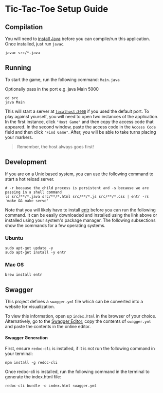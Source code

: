 # Tic-Tac-Toe Setup Guide
## Compilation
You will need to [install Java](https://www3.ntu.edu.sg/home/ehchua/programming/howto/JDK_Howto.html) before you can compile/run this application. Once installed, just run `javac`.

```
javac src/*.java
```

## Running
To start the game, run the following command: `Main.java`

Optionally pass in the port e.g. java Main 5000
```
cd src
java Main 
```

This will start a server at [`localhost:3000`](http://localhost:3000) if you used the default port. To play against yourself, you will need to open two instances of the application. In the first instance, click `"Host Game"` and then copy the access code that appeared. In the second window, paste the access code in the `Access Code` field and then click `"Find Game"`. After, you will be able to take turns placing your markers. 

> Remember, the host always goes first!

## Development
If you are on a Unix based system, you can use the following command to start a hot reload server.
```
# -r because the child process is persistent and -s because we are passing in a shell command
ls src/**/*.java src/**/*.html src/**/*.js src/**/*.css | entr -rs 'make && make serve'
```

Note that you will likely have to install [entr](http://eradman.com/entrproject/) before you can run the following command. It can be easily downloaded and installed using the link above or installed using your system's package manager. The following subsections show the commands for a few operating systems.

### Ubuntu
```
sudo apt-get update -y
sudo apt-get install -y entr
```

### Mac OS
```
brew install entr
```

## Swagger
This project defines a `swagger.yml` file which can be converted into a website for visualization.

To view this information, open up `index.html` in the browser of your choice. Alternatively, go to the [Swagger Editor](https://editor.swagger.io/), copy the contents of `swagger.yml` and paste the contents in the online editor.

#### Swagger Generation
First, ensure `redoc-cli` is installed, if it is not run the following command in your terminal: 
```
npm install -g redoc-cli
```

Once redoc-cli is installed, run the following command in the terminal to generate the index.html file:
```
redoc-cli bundle -o index.html swagger.yml
```
